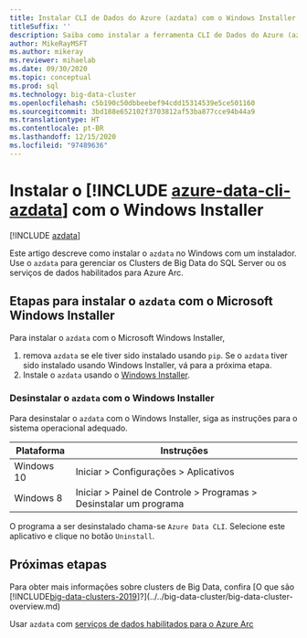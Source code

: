 ```yaml
---
title: Instalar CLI de Dados do Azure (azdata) com o Windows Installer
titleSuffix: ''
description: Saiba como instalar a ferramenta CLI de Dados do Azure (azdata) com o instalador.
author: MikeRayMSFT
ms.author: mikeray
ms.reviewer: mihaelab
ms.date: 09/30/2020
ms.topic: conceptual
ms.prod: sql
ms.technology: big-data-cluster
ms.openlocfilehash: c5b190c50dbbeebef94cdd15314539e5ce501160
ms.sourcegitcommit: 3bd188e652102f3703812af53ba877cce94b44a9
ms.translationtype: HT
ms.contentlocale: pt-BR
ms.lasthandoff: 12/15/2020
ms.locfileid: "97489636"
---
```

# <a name="install-azure-data-cli-azdata-with-windows-installer"></a>Instalar o [!INCLUDE [azure-data-cli-azdata](../../includes/azure-data-cli-azdata.md)] com o Windows Installer

[!INCLUDE [azdata](../../includes/applies-to-version/azdata.md)]

Este artigo descreve como instalar o `azdata` no Windows com um instalador. Use o `azdata` para gerenciar os Clusters de Big Data do SQL Server ou os serviços de dados habilitados para Azure Arc.

## <a name="steps-to-install-azdata-with-the-microsoft-windows-installer"></a>Etapas para instalar o `azdata` com o Microsoft Windows Installer

Para instalar o `azdata` com o Microsoft Windows Installer,

1. remova `azdata` se ele tiver sido instalado usando `pip`. Se o `azdata` tiver sido instalado usando Windows Installer, vá para a próxima etapa.
1. Instale o `azdata` usando o [Windows Installer](https://aka.ms/azdata-msi).

### <a name="uninstall-azdata-with-windows-installer"></a>Desinstalar o `azdata` com o Windows Installer

Para desinstalar o `azdata` com o Windows Installer, siga as instruções para o sistema operacional adequado.

| Plataforma      | Instruções                                           |
| ------------- |--------------------------------------------------------|
| Windows 10| Iniciar > Configurações > Aplicativos                                |
| Windows 8     | Iniciar > Painel de Controle > Programas > Desinstalar um programa |

O programa a ser desinstalado chama-se `Azure Data CLI`. Selecione este aplicativo e clique no botão `Uninstall`.

## <a name="next-steps"></a>Próximas etapas

Para obter mais informações sobre clusters de Big Data, confira [O que são [!INCLUDE[big-data-clusters-2019](../../includes/ssbigdataclusters-ver15.md)]?](../../big-data-cluster/big-data-cluster-overview.md)

Usar `azdata` com [serviços de dados habilitados para o Azure Arc](/azure/azure-arc/data/)
